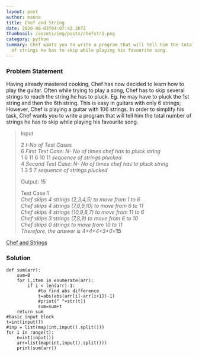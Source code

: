 ```yaml
---
layout: post
author: manna
title: Chef and String
date: 2020-08-03T04:07:42.267Z
thumbnail: /assets/img/posts/chefstr1.png
category: python
summary: Chef wants you to write a program that will tell him the total number
  of strings he has to skip while playing his favourite song.
---
```

### Problem Statement

Having already mastered cooking, Chef has now decided to learn how to play the guitar. Often while trying to play a song, Chef has to skip several strings to reach the string he has to pluck. Eg. he may have to pluck the 1st string and then the 6th string. This is easy in guitars with only 6 strings; However, Chef is playing a guitar with 106 strings. In order to simplify his task, Chef wants you to write a program that will tell him the total number of strings he has to skip while playing his favourite song.

> Input
>
> 2 *t-No of Test Cases* <br />
> 6 *First Test Case: N- No of times chef has to pluck string* <br />
> 1 6 11 6 10 11 *sequence of strings plucked* <br />
> 4 *Second Test Case: N- No of times chef has to pluck string* <br />
> 1 3 5 7 *sequence of strings plucked* <br />
>
> Output: 15
>
> Test Case 1 <br />
> *Chef skips 4 strings (2,3,4,5) to move from 1 to 6* <br />
> *Chef skips 4 strings (7,8,9,10) to move from 6 to 11* <br />
> *Chef skips 4 strings (10,9,8,7) to move from 11 to 6* <br />
> *Chef skips 3 strings (7,8,9) to move from 6 to 10* <br />
> *Chef skips 0 strings to move from 10 to 11* <br />
> *Therefore, the answer is 4+4+4+3+0*=**15** <br />

[Chef and Strings](https://www.codechef.com/problems/CHEFSTR1)

### Solution

```
def sum(arr):
    sum=0
    for i,item in enumerate(arr):
        if i < len(arr)-1:
            #to find abs difference
            t=abs(abs(arr[i]-arr[i+1])-1) 
            #print(" "+str(t))
            sum=sum+t
    return sum
#basic input block
t=int(input())
#inp = list(map(int,input().split())) 
for i in range(t):
    n=int(input())
    arr=list(map(int,input().split()))
    print(sum(arr))
```